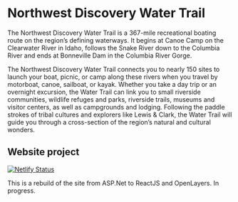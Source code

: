 # Northwest Discovery Water Trail

The Northwest Discovery Water Trail is a 367-mile recreational boating route on the region’s defining waterways.  It begins at Canoe Camp on the Clearwater River in Idaho, follows the Snake River down to the Columbia River and ends at Bonneville Dam in the Columbia River Gorge.

The Northwest Discovery Water Trail connects you to nearly 150 sites to launch your boat, picnic, or camp along these rivers when you travel by motorboat, canoe, sailboat, or kayak.  Whether you take a day trip or an overnight excursion, the Water Trail can link you to small riverside communities, wildlife refuges and parks, riverside trails, museums and visitor centers, as well as campgrounds and lodging.  Following the paddle strokes of tribal cultures and explorers like Lewis & Clark, the Water Trail will guide you through a cross-section of the region’s natural and cultural wonders.

## Website project

[![Netlify Status](https://api.netlify.com/api/v1/badges/d3ab47fd-5352-4d1a-8f93-35687d3ed6e4/deploy-status)](https://app.netlify.com/sites/ndwt-ol-chakra/deploys)

This is a rebuild of the site from ASP.Net to ReactJS and OpenLayers. In progress.
